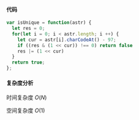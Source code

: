 #### 代码

```javascript
var isUnique = function(astr) {
  let res = 0;
  for(let i = 0; i < astr.length; i ++) {
    let cur = astr[i].charCodeAt() - 97;
    if ((res & (1 << cur)) !== 0) return false
    res |= (1 << cur)
  }
  return true;
};
```

#### 复杂度分析

时间复杂度	$O(N)$

空间复杂度	$O(1)$

